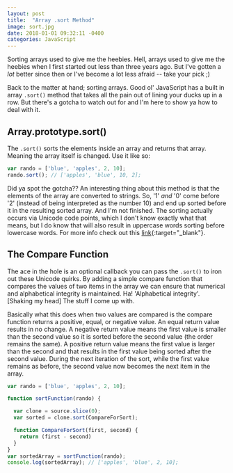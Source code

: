 ```yaml
---
layout: post
title:  "Array .sort Method"
image: sort.jpg
date: 2018-01-01 09:32:11 -0400
categories: JavaScript
---
```

Sorting arrays used to give me the heebies. Hell, arrays used to give me the heebies when I first started out less than 
three years ago. But I've gotten a *lot* better since then or I've become a lot less afraid -- take your pick ;)

Back to the matter at hand; sorting arrays. Good ol' JavaScript has a built in array `.sort()` method that takes all the
pain out of lining your ducks up in a row. But there's a gotcha to watch out for and I'm here to show ya how to deal with
it.

## Array.prototype.sort()

The `.sort()` sorts the elements inside an array and returns that array. Meaning the array itself is changed. Use it 
like so:

```javascript
var rando = ['blue', 'apples', 2, 10];
rando.sort(); // ['apples', 'blue', 10, 2];
```

Did ya spot the gotcha?? An interesting thing about this method is that the elements of the array are converted to 
strings. So, '1' *and* '0' come before '2' (instead of being interpreted as the number 10) and end up sorted before it in the resulting sorted array. And I'm not finished. The sorting actually occurs via Unicode code points, which I don't know exactly what that means, but I do know that will also result in uppercase words sorting before lowercase words. For more info check out this [link](https://developer.mozilla.org/en-US/docs/Web/JavaScript/Reference/Global_Objects/Array/sort){:target="_blank"}.

## The Compare Function

The ace in the hole is an optional callback you can pass the `.sort()` to iron out these Unicode quirks. By adding a 
simple compare function that compares the values of two items in the array we can ensure that numerical and alphabetical
integrity is maintained. Ha! 'Alphabetical integrity'. [Shaking my head] The stuff I come up with.

Basically what this does when two values are compared is the compare function returns a positive, equal, or negative value. 
An equal return value results in no change. A negative return value means the first value is smaller than the second 
value so it is sorted before the second value (the order remains the same). A positive return value means the first value is 
larger than the second and that results in the first value being sorted after the second value. During the next iteration of 
the sort, while the first value remains as before, the second value now becomes the next item in the array.

```javascript
var rando = ['blue', 'apples', 2, 10];

function sortFunction(rando) {

  var clone = source.slice(0);
  var sorted = clone.sort(CompareForSort);

  function CompareForSort(first, second) {  
    return (first - second)  
  }  
}
var sortedArray = sortFunction(rando);
console.log(sortedArray); // ['apples', 'blue', 2, 10];
```
